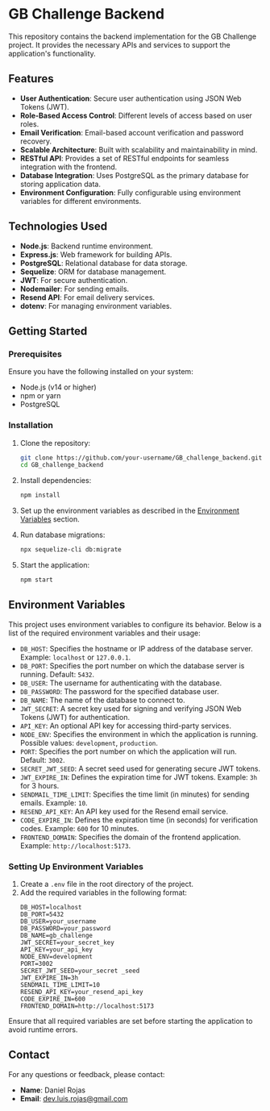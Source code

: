 # GB Challenge Backend

This repository contains the backend implementation for the GB Challenge project. It provides the necessary APIs and services to support the application's functionality.

## Features

- **User Authentication**: Secure user authentication using JSON Web Tokens (JWT).
- **Role-Based Access Control**: Different levels of access based on user roles.
- **Email Verification**: Email-based account verification and password recovery.
- **Scalable Architecture**: Built with scalability and maintainability in mind.
- **RESTful API**: Provides a set of RESTful endpoints for seamless integration with the frontend.
- **Database Integration**: Uses PostgreSQL as the primary database for storing application data.
- **Environment Configuration**: Fully configurable using environment variables for different environments.

## Technologies Used

- **Node.js**: Backend runtime environment.
- **Express.js**: Web framework for building APIs.
- **PostgreSQL**: Relational database for data storage.
- **Sequelize**: ORM for database management.
- **JWT**: For secure authentication.
- **Nodemailer**: For sending emails.
- **Resend API**: For email delivery services.
- **dotenv**: For managing environment variables.

## Getting Started

### Prerequisites

Ensure you have the following installed on your system:

- Node.js (v14 or higher)
- npm or yarn
- PostgreSQL

### Installation

1. Clone the repository:
    ```bash
    git clone https://github.com/your-username/GB_challenge_backend.git
    cd GB_challenge_backend
    ```

2. Install dependencies:
    ```bash
    npm install
    ```

3. Set up the environment variables as described in the [Environment Variables](#environment-variables) section.

4. Run database migrations:
    ```bash
    npx sequelize-cli db:migrate
    ```

5. Start the application:
    ```bash
    npm start
    ```

## Environment Variables

This project uses environment variables to configure its behavior. Below is a list of the required environment variables and their usage:

- `DB_HOST`: Specifies the hostname or IP address of the database server. Example: `localhost` or `127.0.0.1`.
- `DB_PORT`: Specifies the port number on which the database server is running. Default: `5432`.
- `DB_USER`: The username for authenticating with the database.
- `DB_PASSWORD`: The password for the specified database user.
- `DB_NAME`: The name of the database to connect to.
- `JWT_SECRET`: A secret key used for signing and verifying JSON Web Tokens (JWT) for authentication.
- `API_KEY`: An optional API key for accessing third-party services.
- `NODE_ENV`: Specifies the environment in which the application is running. Possible values: `development`, `production`.
- `PORT`: Specifies the port number on which the application will run. Default: `3002`.
- `SECRET_JWT_SEED`: A secret seed used for generating secure JWT tokens.
- `JWT_EXPIRE_IN`: Defines the expiration time for JWT tokens. Example: `3h` for 3 hours.
- `SENDMAIL_TIME_LIMIT`: Specifies the time limit (in minutes) for sending emails. Example: `10`.
- `RESEND_API_KEY`: An API key used for the Resend email service.
- `CODE_EXPIRE_IN`: Defines the expiration time (in seconds) for verification codes. Example: `600` for 10 minutes.
- `FRONTEND_DOMAIN`: Specifies the domain of the frontend application. Example: `http://localhost:5173`.

### Setting Up Environment Variables

1. Create a `.env` file in the root directory of the project.
2. Add the required variables in the following format:
    ```env
    DB_HOST=localhost
    DB_PORT=5432
    DB_USER=your_username
    DB_PASSWORD=your_password
    DB_NAME=gb_challenge
    JWT_SECRET=your_secret_key
    API_KEY=your_api_key
    NODE_ENV=development
    PORT=3002
    SECRET_JWT_SEED=your_secret _seed
    JWT_EXPIRE_IN=3h
    SENDMAIL_TIME_LIMIT=10
    RESEND_API_KEY=your_resend_api_key
    CODE_EXPIRE_IN=600
    FRONTEND_DOMAIN=http://localhost:5173
    ```

Ensure that all required variables are set before starting the application to avoid runtime errors.

## Contact

For any questions or feedback, please contact:

- **Name**: Daniel Rojas
- **Email**: dev.luis.rojas@gmail.com

